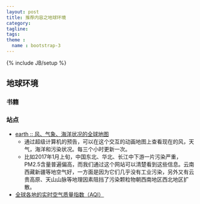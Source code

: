 ```yaml
---
layout: post
title: 推荐内容之地球环境
category:
tagline:
tags:
theme :
  name : bootstrap-3
---
```

{% include JB/setup %}

## 地球环境

### 书籍

### 站点

+ [earth :: 风、气象、海洋状况的全球地图](https://earth.nullschool.net/)
  - 通过超级计算机的预告，可以在这个交互的动画地图上查看现在的风，天气，海洋和污染状况。每三个小时更新一次。
  - 比如2017年1月上旬，中国东北、华北、长江中下游一片污染严重，PM2.5含量普遍偏高，而我们通过这个网站可以清楚看到这些信息。云南西藏新疆等地空气好，一方面是因为它们几乎没有工业污染，另外又有云贵高原、天山山脉等地理因素阻挡了污染颗粒物朝西南地区西北地区扩散。
+ [全球各地的实时空气质量指数（AQI）](http://aqicn.org/city/beijing/cn/)
